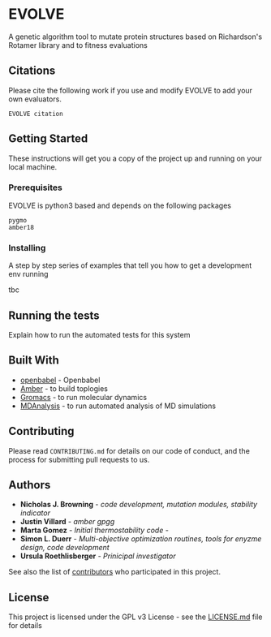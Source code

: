 # EVOLVE

A genetic algorithm tool to mutate protein structures based on Richardson's Rotamer library and to
fitness evaluations

## Citations

Please cite the following work if you use and modify EVOLVE to add your own evaluators. 

`EVOLVE citation`

## Getting Started

These instructions will get you a copy of the project up and running on your local machine. 

### Prerequisites

EVOLVE is python3 based and depends on the following packages

```
pygmo
amber18
```

### Installing

A step by step series of examples that tell you how to get a development env running

tbc

## Running the tests

Explain how to run the automated tests for this system

## Built With

* [openbabel](http://openbabel.org/) - Openbabel
* [Amber](https://ambermd.org/) - to build toplogies
* [Gromacs](http://gromacs.com) - to run molecular dynamics
* [MDAnalysis](http://mdanalysis) - to run automated analysis of MD simulations

## Contributing

Please read `CONTRIBUTING.md` for details on our code of conduct, and the process for submitting pull requests to us.

## Authors

* **Nicholas J. Browning** - *code development, mutation modules, stability indicator*
* **Justin Villard** - *amber gpgg* 
* **Marta Gomez** - *Initial thermostability code* -
* **Simon L. Duerr** - *Multi-objective optimization routines, tools for enyzme design, code development*
* **Ursula Roethlisberger** - *Prinicipal investigator*


See also the list of [contributors](https://github.com/your/project/contributors) who participated in this project.

## License

This project is licensed under the GPL v3 License - see the [LICENSE.md](LICENSE.md) file for details
